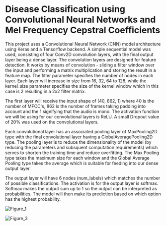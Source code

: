 # Disease Classification using Convolutional Neural Networks and Mel Frequency Cepstral Coefficients 


This project uses a Convolutional Neural Network (CNN) model architecture using Keras and a Tensorflow backend. A simple sequential model was used, consisting of four Conv2D convolution layers, with the final output layer being a dense layer. The convolution layers are designed for feature detection. It works by means of convolution - sliding a filter window over the input and performing a matrix multiplication and storing the result in a feature map. The filter parameter specifies the number of nodes in each layer. Each layer will increase in size from 16, 32, 64 to 128, while the kernel_size parameter specifies the size of the kernel window which in this case is 2 resulting in a 2x2 filter matrix.

The first layer will receive the input shape of (40, 862, 1) where 40 is the number of MFCC's, 862 is the number of frames taking padding into account and the 1 signifying that the audio is mono. The activation function we will be using for our convolutional layers is ReLU. A small Dropout value of 20% was used on the convolutional layers.

Each convolutional layer has an associated pooling layer of MaxPooling2D type with the final convolutional layer having a GlobalAveragePooling2D type. The pooling layer is to reduce the dimensionality of the model (by reducing the parameters and subsquent computation requirements) which serves to shorten the training time and reduce overfitting. The Max Pooling type takes the maximum size for each window and the Global Average Pooling type takes the average which is suitable for feeding into our dense output layer.

The output layer will have 6 nodes (num_labels) which matches the number of possible classifications. The activation is for the output layer is softmax. Softmax makes the output sum up to 1 so the output can be interpreted as probabilities. The model will then make its prediction based on which option has the highest probability.

![Figure_1](https://github.com/user-attachments/assets/1ae3485a-fa1e-428c-940d-21824bbf3250)



![Figure_3](https://github.com/user-attachments/assets/a648d0e0-64c5-4c96-ae78-edf5adcc0c4d)
